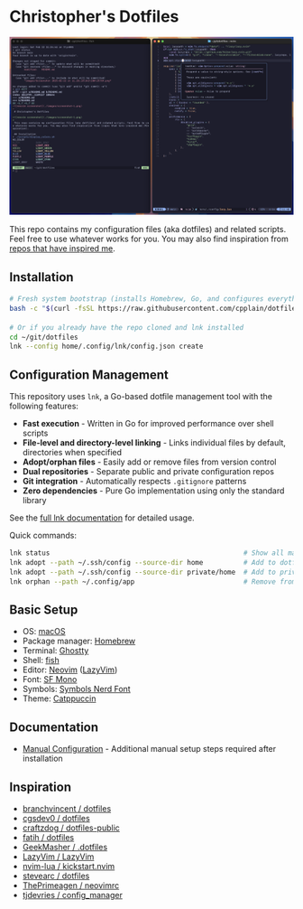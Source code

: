 # Christopher's Dotfiles

![neovim screenshot](./images/screenshot-1.png)

This repo contains my configuration files (aka dotfiles) and related scripts. Feel free to use whatever works for you. You may also find inspiration from [repos that have inspired me](#inspiration).

## Installation

```bash
# Fresh system bootstrap (installs Homebrew, Go, and configures everything)
bash -c "$(curl -fsSL https://raw.githubusercontent.com/cpplain/dotfiles/main/bin/bootstrap)"

# Or if you already have the repo cloned and lnk installed
cd ~/git/dotfiles
lnk --config home/.config/lnk/config.json create
```

## Configuration Management

This repository uses `lnk`, a Go-based dotfile management tool with the following features:

- **Fast execution** - Written in Go for improved performance over shell scripts
- **File-level and directory-level linking** - Links individual files by default, directories when specified
- **Adopt/orphan files** - Easily add or remove files from version control
- **Dual repositories** - Separate public and private configuration repos
- **Git integration** - Automatically respects `.gitignore` patterns
- **Zero dependencies** - Pure Go implementation using only the standard library

See the [full lnk documentation](https://github.com/cpplain/lnk) for detailed usage.

Quick commands:

```bash
lnk status                                                # Show all managed files
lnk adopt --path ~/.ssh/config --source-dir home          # Add to dotfiles
lnk adopt --path ~/.ssh/config --source-dir private/home  # Add to private repo
lnk orphan --path ~/.config/app                           # Remove from dotfiles
```

## Basic Setup

- OS: [macOS](https://support.apple.com/macos)
- Package manager: [Homebrew](https://brew.sh)
- Terminal: [Ghostty](https://ghostty.org/)
- Shell: [fish](https://fishshell.com)
- Editor: [Neovim](https://github.com/neovim/neovim) ([LazyVim](https://www.lazyvim.org/))
- Font: [SF Mono](https://developer.apple.com/fonts/)
- Symbols: [Symbols Nerd Font](https://www.nerdfonts.com)
- Theme: [Catppuccin](https://github.com/wez/wezterm)

## Documentation

- [Manual Configuration](docs/manual-config.md) - Additional manual setup steps required after installation

## Inspiration

- [branchvincent / dotfiles](https://github.com/branchvincent/dotfiles)
- [cgsdev0 / dotfiles](https://github.com/cgsdev0/dotfiles)
- [craftzdog / dotfiles-public](https://github.com/craftzdog/dotfiles-public)
- [fatih / dotfiles](https://github.com/fatih/dotfiles)
- [GeekMasher / .dotfiles](https://github.com/GeekMasher/.dotfiles)
- [LazyVim / LazyVim](https://github.com/LazyVim/LazyVim)
- [nvim-lua / kickstart.nvim](https://github.com/nvim-lua/kickstart.nvim)
- [stevearc / dotfiles](https://github.com/stevearc/dotfiles)
- [ThePrimeagen / neovimrc](https://github.com/ThePrimeagen/neovimrc)
- [tjdevries / config_manager](https://github.com/tjdevries/config_manager)
